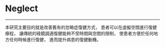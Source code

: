 # Neglect
---
本研究主要目的就是改善舊有的忽略症復健方式，
患者可以在虛擬空間進行復健療程，
讓傳統的稜鏡調適復健能夠不受時間與空間的限制，
使患者方便於任何地方任何時候進行復健，
進而提升病患的復健動機。
